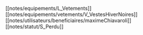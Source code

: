 [[notes/equipements/L_Vetements]] [[notes/equipements/vetements/V_VestesHiverNoires]] [[notes/utilisateurs/beneficiaires/maximeChiavaroli]][[notes/statut/S_Perdu]]